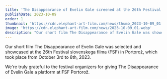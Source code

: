 ```yaml
---
title: 'The Disappearance of Evelin Gale screened at the 26th Festival slovenskega filma Portorož'
publishDate: 2023-10-09
order: 1
thumbnail: 'https://cdn.elephant-art-film.com/news/thumb_2023-10-09_01.webp'
image: 'https://cdn.elephant-art-film.com/news/2023-10-09_01.webp'
description: "Our short film The Disappearance of Evelin Gale was showcased at the 26th Festival slovenskega filma (FSF) in Portorož."
---
```


Our short film The Disappearance of Evelin Gale was selected and showcased at the 26th Festival slovenskega filma (FSF) in Portorož, which took place from October 3rd to 8th, 2023.

We're truly grateful to the festival organizers for giving The Disappearance of Evelin Gale a platform at FSF Portorož.
